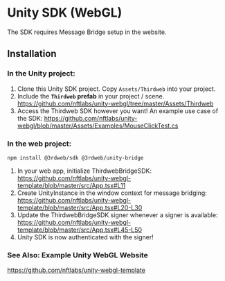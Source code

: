 # Unity SDK (WebGL)

The SDK requires Message Bridge setup in the website.

## Installation
### In the Unity project:
1. Clone this Unity SDK project. Copy `Assets/Thirdweb` into your project.
2. Include the **`Thirdweb` prefab** in your project / scene. https://github.com/nftlabs/unity-webgl/tree/master/Assets/Thirdweb
3. Access the Thirdweb SDK however you want! An example use case of the SDK: https://github.com/nftlabs/unity-webgl/blob/master/Assets/Examples/MouseClickTest.cs


### In the web project:
```
npm install @3rdweb/sdk @3rdweb/unity-bridge
```
1. In your web app, initialize ThirdwebBridgeSDK: https://github.com/nftlabs/unity-webgl-template/blob/master/src/App.tsx#L11
2. Create UnityInstance in the window context for message bridging: https://github.com/nftlabs/unity-webgl-template/blob/master/src/App.tsx#L20-L30
3. Update the ThirdwebBridgeSDK signer whenever a signer is available: https://github.com/nftlabs/unity-webgl-template/blob/master/src/App.tsx#L45-L50
4. Unity SDK is now authenticated with the signer!

### See Also: Example Unity WebGL Website
https://github.com/nftlabs/unity-webgl-template
